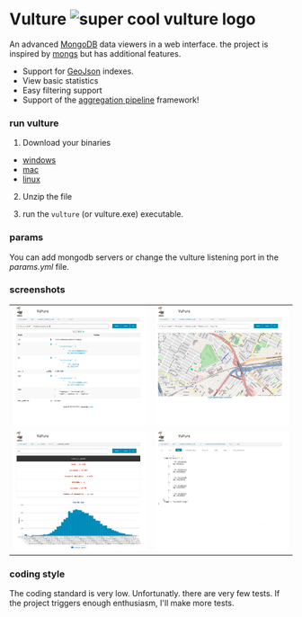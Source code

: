 # Vulture ![super cool vulture logo](client/images/vulture.svg)

An advanced [MongoDB](http://www.mongodb.org/) data viewers in a web interface.  the
project is inspired by [mongs](http://whit537.org/mongs/) but has additional features.

*   Support for [GeoJson](http://geojson.org/) indexes.
*   View basic statistics
*   Easy filtering support
*   Support of the [aggregation pipeline](http://docs.mongodb.org/manual/core/aggregation-pipeline/)
    framework!

### run vulture

1.  Download your binaries
   *  [windows](https://dl.bintray.com/didiercrunch/generic/vulture_1.2.1-vulture_windows_amd64.zip)
   *  [mac](https://dl.bintray.com/didiercrunch/generic/vulture_1.2.1-vulture_darwin_amd64.zip)
   *  [linux](https://dl.bintray.com/didiercrunch/generic/vulture_1.2.1-vulture_linux_amd64.tar.gz)

2.  Unzip the file

3.  run the `vulture` (or vulture.exe) executable.


### params

You can add mongodb servers or change the vulture listening port in the
*params.yml* file.


### screenshots

|                                |                               |
| ------------------------------ |:-----------------------------:|
| ![general view][general_view]  | ![geojson view][geojson_view] |
| ![stat view][stats_view]  | ![key view][key_view] |



[general_view]: https://raw.githubusercontent.com/didiercrunch/vulture/master/screenshots/general.png
[geojson_view]: https://raw.githubusercontent.com/didiercrunch/vulture/master/screenshots/geo.png
[stats_view]: https://raw.githubusercontent.com/didiercrunch/vulture/master/screenshots/stats.png
[key_view]: https://raw.githubusercontent.com/didiercrunch/vulture/master/screenshots/key.png


### coding style

The coding standard is very low.  Unfortunatly. there are very few tests.  If the project
triggers enough enthusiasm, I'll make more tests.
